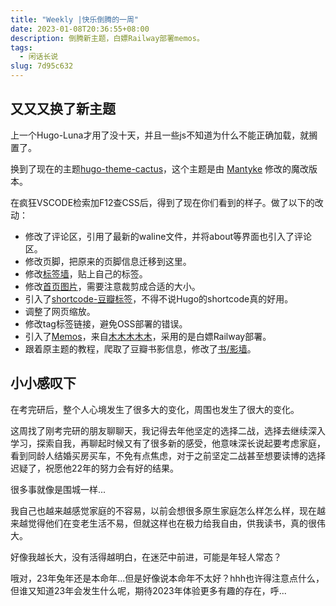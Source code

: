 ```yaml
---
title: "Weekly |快乐倒腾的一周"
date: 2023-01-08T20:36:55+08:00
description: 倒腾新主题，白嫖Railway部署memos。
tags:
  - 闲话长说
slug: 7d95c632
---
```


## 又又又换了新主题

上一个Hugo-Luna才用了没十天，并且一些js不知道为什么不能正确加载，就搁置了。

换到了现在的主题[hugo-theme-cactus](https://github.com/monkeyWzr/hugo-theme-cactus)，这个主题是由 [Mantyke](https://mantyke.icu/) 修改的魔改版本。

在疯狂VSCODE检索加F12查CSS后，得到了现在你们看到的样子。做了以下的改动：

- 修改了评论区，引用了最新的waline文件，并将about等界面也引入了评论区。
- 修改页脚，把原来的页脚信息迁移到这里。
- 修改[标签墙](https://shixiaocaia.fun/about/)，贴上自己的标签。
- 修改[首页图片](https://shixiaocaia.fun/)，需要注意裁剪成合适的大小。
- 引入了[shortcode-豆瓣标签](https://shixiaocaia.fun/other/7aee45b6/#%E8%B1%86%E7%93%A3%E6%A0%87%E7%AD%BE)，不得不说Hugo的shortcode真的好用。
- 调整了网页缩放。
- 修改tag标签链接，避免OSS部署的错误。
- 引入了[Memos](https://shixiaocaia.fun/memos/)，来自[木木木木木](https://immmmm.com/hi-memos/)，采用的是白嫖Railway部署。
- 跟着原主题的教程，爬取了豆瓣书影信息，修改了[书/影墙](https://shixiaocaia.fun/movies/)。

## 小小感叹下

在考完研后，整个人心境发生了很多大的变化，周围也发生了很大的变化。

这周找了刚考完研的朋友聊聊天，我记得去年他坚定的选择二战，选择去继续深入学习，探索自我，再聊起时候又有了很多新的感受，他意味深长说起要考虑家庭，看到同龄人结婚买房买车，不免有点焦虑，对于之前坚定二战甚至想要读博的选择迟疑了，祝愿他22年的努力会有好的结果。

很多事就像是围城一样...

我自己也越来越感觉家庭的不容易，以前会想很多原生家庭怎么样怎么样，现在越来越觉得他们在变老生活不易，但就这样也在极力给我自由，供我读书，真的很伟大。

好像我越长大，没有活得越明白，在迷茫中前进，可能是年轻人常态？

哦对，23年兔年还是本命年...但是好像说本命年不太好？hhh也许得注意点什么，但谁又知道23年会发生什么呢，期待2023年体验更多有趣的存在，呼...

